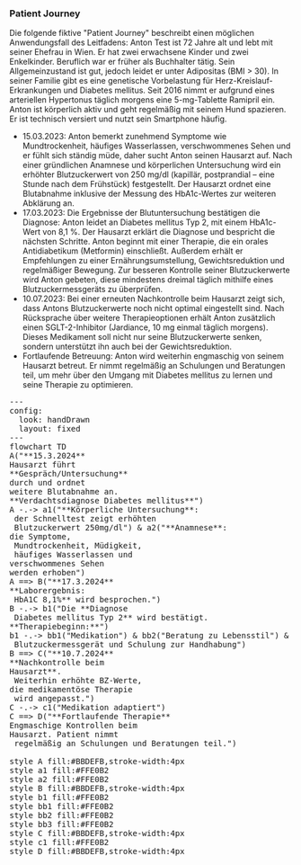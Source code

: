 <script type="module">
  import mermaid from 'https://cdn.jsdelivr.net/npm/mermaid@11/dist/mermaid.esm.min.mjs';
  mermaid.initialize({ startOnLoad: true });
</script>

### Patient Journey
Die folgende fiktive "Patient Journey" beschreibt einen möglichen Anwendungsfall des Leitfadens:
Anton Test ist 72 Jahre alt und lebt mit seiner Ehefrau in Wien. Er hat zwei erwachsene Kinder und zwei Enkelkinder. Beruflich war er früher als Buchhalter tätig. Sein Allgemeinzustand ist gut, jedoch leidet er unter Adipositas (BMI > 30). In seiner Familie gibt es eine genetische Vorbelastung für Herz-Kreislauf-Erkrankungen und Diabetes mellitus. Seit 2016 nimmt er aufgrund eines arteriellen Hypertonus täglich morgens eine 5-mg-Tablette Ramipril ein. Anton ist körperlich aktiv und geht regelmäßig mit seinem Hund spazieren. Er ist technisch versiert und nutzt sein Smartphone häufig.
-	15.03.2023: Anton bemerkt zunehmend Symptome wie Mundtrockenheit, häufiges Wasserlassen, verschwommenes Sehen und er fühlt sich ständig müde, daher sucht Anton seinen Hausarzt auf. Nach einer gründlichen Anamnese und körperlichen Untersuchung wird ein erhöhter Blutzuckerwert von 250 mg/dl (kapillär, postprandial – eine Stunde nach dem Frühstück) festgestellt. Der Hausarzt ordnet eine Blutabnahme inklusive der Messung des HbA1c-Wertes zur weiteren Abklärung an. 
-	17.03.2023: Die Ergebnisse der Blutuntersuchung bestätigen die Diagnose: Anton leidet an Diabetes mellitus Typ 2, mit einem HbA1c-Wert von 8,1 %. Der Hausarzt erklärt die Diagnose und bespricht die nächsten Schritte. Anton beginnt mit einer Therapie, die ein orales Antidiabetikum (Metformin) einschließt. Außerdem erhält er Empfehlungen zu einer Ernährungsumstellung, Gewichtsreduktion und regelmäßiger Bewegung. Zur besseren Kontrolle seiner Blutzuckerwerte wird Anton gebeten, diese mindestens dreimal täglich mithilfe eines Blutzuckermessgeräts zu überprüfen. 
-	10.07.2023: Bei einer erneuten Nachkontrolle beim Hausarzt zeigt sich, dass Antons Blutzuckerwerte noch nicht optimal eingestellt sind. Nach Rücksprache über weitere Therapieoptionen erhält Anton zusätzlich einen SGLT-2-Inhibitor (Jardiance, 10 mg einmal täglich morgens). Dieses Medikament soll nicht nur seine Blutzuckerwerte senken, sondern unterstützt ihn auch bei der Gewichtsreduktion. 
- Fortlaufende Betreuung: Anton wird weiterhin engmaschig von seinem Hausarzt betreut. Er nimmt regelmäßig an Schulungen und Beratungen teil, um mehr über den Umgang mit Diabetes mellitus zu lernen und seine Therapie zu optimieren.

<pre class="mermaid">
---
config:
  look: handDrawn
  layout: fixed
---
flowchart TD
A("**15.3.2024**<br/>Hausarzt führt <br/>**Gespräch/Untersuchung** <br/>durch und ordnet<br/>weitere Blutabnahme an. <br/>**Verdachtsdiagnose Diabetes mellitus**")
A -.-> a1("**Körperliche Untersuchung**:<br/> der Schnelltest zeigt erhöhten<br/> Blutzuckerwert 250mg/dl") & a2("**Anamnese**: <br/>die Symptome,<br/> Mundtrockenheit, Müdigkeit,<br/> häufiges Wasserlassen und <br/>verschwommenes Sehen <br/>werden erhoben")
A ==> B("**17.3.2024**<br/>**Laborergebnis: <br/> HbA1C 8,1%** wird besprochen.")
B -.-> b1("Die **Diagnose<br/> Diabetes mellitus Typ 2** wird bestätigt.<br/>**Therapiebeginn:**")
b1 -.-> bb1("Medikation") & bb2("Beratung zu Lebensstil") & bb3("Patient erhält<br/> Blutzuckermessgerät und Schulung zur Handhabung")
B ==> C("**10.7.2024**<br/>**Nachkontrolle beim <br/>Hausarzt**. <br/> Weiterhin erhöhte BZ-Werte, <br/>die medikamentöse Therapie<br/> wird angepasst.")
C -.-> c1("Medikation adaptiert")
C ==> D("**Fortlaufende Therapie**<br/>Engmaschige Kontrollen beim <br/>Hausarzt. Patient nimmt<br/> regelmäßig an Schulungen und Beratungen teil.")
    
style A fill:#BBDEFB,stroke-width:4px
style a1 fill:#FFE0B2
style a2 fill:#FFE0B2
style B fill:#BBDEFB,stroke-width:4px
style b1 fill:#FFE0B2
style bb1 fill:#FFE0B2
style bb2 fill:#FFE0B2
style bb3 fill:#FFE0B2
style C fill:#BBDEFB,stroke-width:4px
style c1 fill:#FFE0B2
style D fill:#BBDEFB,stroke-width:4px
</pre>